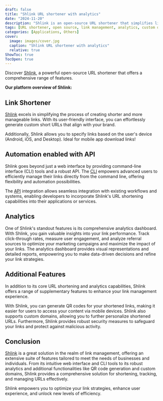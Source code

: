 ```yaml
---
draft: false
title: "Shlink URL shortener with analytics"
date: "2024-11-20"
description: "Shlink is an open-source URL shortener that simplifies link creation and management. It features a user-friendly interface, CLI tools, API integration, robust analytics, QR code generation, custom domains, and advanced security, making it ideal for businesses and developers."
tags: [URL shortener, open source, link management, analytics, custom domains, QR codes, API integration, CLI tools, security, automation.]
categories: [Applications, Others]
cover:
  image: images/cover.jpg
  caption: "Shlink URL shortener with analytics"
  relative: true
ShowToc: true
TocOpen: true
---
```



Discover [Shlink](https://octabyte.io/applications/others/shlink), a powerful open\-source URL shortener that offers a comprehensive range of features. 

**Our platform overview of Shlink:**

## Link Shortener

[Shlink](https://octabyte.io/applications/others/shlink) excels in simplifying the process of creating shorter and more manageable links. With its user\-friendly interface, you can effortlessly generate custom short URLs that align with your brand. 

Additionally, Shlink allows you to specify links based on the user's device (Android, iOS, and Desktop). Ideal for mobile app download links!

## Automation enabled with API

Shlink goes beyond just a web interface by providing command\-line interface (CLI) tools and a robust API. The [CLI](https://shlink.io/documentation/command-line-interface/entry-point/?ref=blog.octabyte.io) empowers advanced users to efficiently manage their links directly from the command line, offering flexibility and automation possibilities. 

The [API](https://shlink.io/documentation/api-docs/?ref=blog.octabyte.io) integration allows seamless integration with existing workflows and systems, enabling developers to incorporate Shlink's URL shortening capabilities into their applications or services.

## Analytics

One of Shlink's standout features is its comprehensive analytics dashboard. With Shlink, you gain valuable insights into your link performance. Track click\-through rates, measure user engagement, and analyze referral sources to optimize your marketing campaigns and maximize the impact of your links. The analytics dashboard provides visual representations and detailed reports, empowering you to make data\-driven decisions and refine your link strategies.

## Additional Features

In addition to its core URL shortening and analytics capabilities, Shlink offers a range of supplementary features to enhance your link management experience. 

With Shlink, you can generate QR codes for your shortened links, making it easier for users to access your content via mobile devices. Shlink also supports custom domains, allowing you to further personalize shortened URLs. Furthermore, Shlink provides robust security measures to safeguard your links and protect against malicious activity.

## Conclusion

[Shlink](https://octabyte.io/applications/others/shlink) is a great solution in the realm of link management, offering an extensive suite of features tailored to meet the needs of businesses and individuals. From its intuitive web interface and CLI tools to its robust analytics and additional functionalities like QR code generation and custom domains, Shlink provides a comprehensive solution for shortening, tracking, and managing URLs effectively. 

Shlink empowers you to optimize your link strategies, enhance user experience, and unlock new levels of efficiency.




